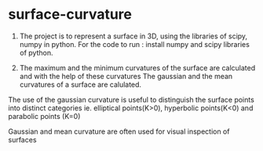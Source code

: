# surface-curvature
1. The project is to represent a surface in 3D, using the libraries of scipy, numpy in python.
For the code to run : 
install numpy and scipy libraries of python.


2. The maximum and the minimum curvatures of the surface are calculated and with the help of these curvatures
The gaussian and the mean curvatures of a surface are calulated. 

The use of the gaussian curvature is useful to distinguish the surface points into distinct categories ie. elliptical points(K>0),
hyperbolic points(K<0) and parabolic points (K=0)

Gaussian and mean curvature are often used for visual inspection of surfaces
